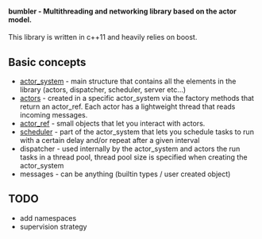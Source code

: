#### bumbler - Multithreading and networking library based on the actor model.

This library is written in c++11 and heavily relies on boost.

Basic concepts
---
 * [actor_system](/actor_system.md) - main structure that contains all the elements in the library (actors, dispatcher, scheduler, server etc...)
 * [actors](/actor.md) - created in a specific actor_system via the factory methods that return an actor_ref. Each actor has a lightweight thread that reads incoming messages.
 * [actor_ref](/actor_ref.md) - small objects that let you interact with actors.
 * [scheduler](/scheduler.md) - part of the actor_system that lets you schedule tasks to run with a certain delay and/or repeat after a given interval
 * dispatcher - used internally by the actor_system and actors the run tasks in a thread pool, thread pool size is specified when creating the actor_system
 * messages - can be anything (builtin types / user created object)

TODO
---
 * add namespaces
 * supervision strategy
